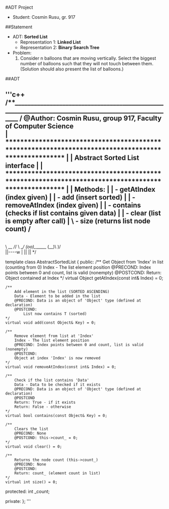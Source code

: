 #ADT Project
- Student: Cosmin Rusu, gr. 917


##Statement
- ADT: **Sorted List**
    - Representation 1: **Linked List**
    - Representation 2: **Binary Search Tree**
- Problem:
    1. Consider n balloons that are moving vertically. Select the biggest number of balloons
    such that they will not touch between them. (Solution should also present the list of
    balloons.)


##ADT

'''c++
/\*\*_____________________________________________________________________________________________________
/ @Author: Cosmin Rusu, group 917, Faculty of Computer Science                                         \
| **************************************************************************************************** |
| Abstract Sorted List interface                                                                       |
| **************************************************************************************************** |
| Methods:                                                                                             |
|     - getAtIndex (index given)                                                                       |
|     - add (insert sorted)                                                                            |
|     - removeAtIndex (index given)                                                                    |
|     - contains (checks if list contains given data)                                                  |
|     - clear (list is empty after call)                                                               |
\     - size (returns list node count)                                                                 /
 ------------------------------------------------------------------------------------------------------
  \
   \   \_\_    _/_/
    \      \__/
           (oo)\_______
           (__)\       )\/\
               ||----w |
               ||     ||
\*/


template <typename Object>
class AbstractSortedList {
public:
    /**
        Get Object from 'Index' in list (counting from 0)
        Index - The list element position
        @PRECOND: Index points between 0 and count, list is valid (nonempty)
        @POSTCOND:
        Return: Object contained at Index
    */
    virtual Object getAtIndex(const int& Index) = 0;

    /**
        Add element in the list (SORTED ASCENDING)
        Data - Element to be added in the list
        @PRECOND: Data is an object of 'Object' type (defined at declaration)
        @POSTCOND:
            List now contains T (sorted)
    */
    virtual void add(const Object& Key) = 0;

    /**
        Remove element from list at 'Index'
        Index - The list element position
        @PRECOND: Index points between 0 and count, list is valid (nonempty)
        @POSTCOND:
        Object at index 'Index' is now removed
    */
    virtual void removeAtIndex(const int& Index) = 0;

    /**
        Check if the list contains 'Data'
        Data - Data to be checked if it exists
        @PRECOND: Data is an object of 'Object' type (defined at declaration)
        @POSTCOND
        Return: True - if it exists
        Return: False - otherwise
    */
    virtual bool contains(const Object& Key) = 0;

    /**
        Clears the list
        @PRECOND: None
        @POSTCOND: this->count_ = 0;
    */
    virtual void clear() = 0;

    /**
        Returns the node count (this->count_)
        @PRECOND: None
        @POSTCOND:
        Return: count_ (element count in list)
    */
    virtual int size() = 0;

protected:
    int _count;

private:
};
'''

